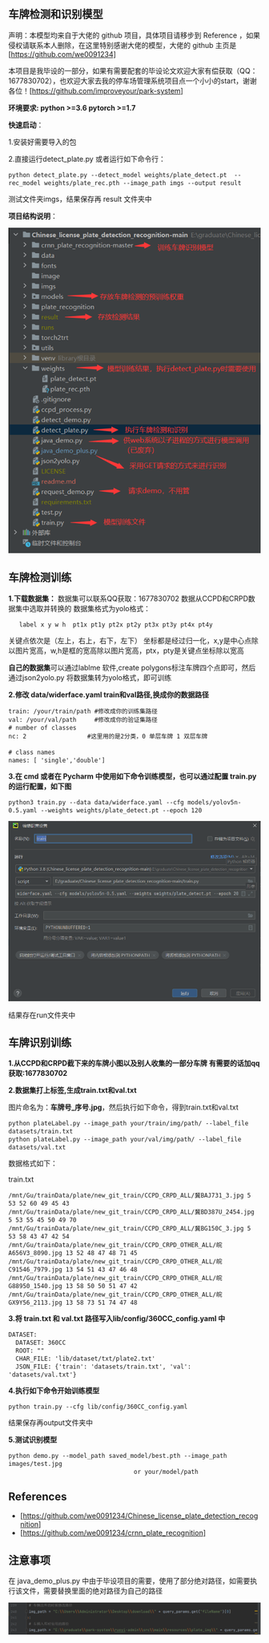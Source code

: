 ## **车牌检测和识别模型**

声明：本模型均来自于大佬的 github 项目，具体项目请移步到 Reference ，如果侵权请联系本人删除，在这里特别感谢大佬的模型，大佬的 github 主页是[https://github.com/we0091234]

本项目是我毕设的一部分，如果有需要配套的毕设论文欢迎大家有偿获取（QQ：1677830702），也欢迎大家去我的停车场管理系统项目点一个小小的start，谢谢各位！[https://github.com/improveyour/park-system]



**环境要求: python >=3.6  pytorch >=1.7**

**快速启动**：

1.安装好需要导入的包

2.直接运行detect_plate.py 或者运行如下命令行：

```
python detect_plate.py --detect_model weights/plate_detect.pt  --rec_model weights/plate_rec.pth --image_path imgs --output result
```

测试文件夹imgs，结果保存再 result 文件夹中

**项目结构说明**：



![QQ截图20240610134237](readme.assets/QQ截图20240610134237.png)



## **车牌检测训练**

**1.下载数据集：**  数据集可以联系QQ获取：1677830702
数据从CCPD和CRPD数据集中选取并转换的
   数据集格式为yolo格式：

```
   label x y w h  pt1x pt1y pt2x pt2y pt3x pt3y pt4x pt4y
```

   关键点依次是（左上，右上，右下，左下）
   坐标都是经过归一化，x,y是中心点除以图片宽高，w,h是框的宽高除以图片宽高，ptx，pty是关键点坐标除以宽高

   **自己的数据集**可以通过lablme 软件,create polygons标注车牌四个点即可，然后通过json2yolo.py 将数据集转为yolo格式，即可训练

**2.修改 data/widerface.yaml    train和val路径,换成你的数据路径**

```
train: /your/train/path #修改成你的训练集路径
val: /your/val/path     #修改成你的验证集路径
# number of classes
nc: 2                 #这里用的是2分类，0 单层车牌 1 双层车牌

# class names
names: [ 'single','double']

```

**3.在 cmd 或者在 Pycharm 中使用如下命令训练模型，也可以通过配置 train.py 的运行配置，如下图**

```
python3 train.py --data data/widerface.yaml --cfg models/yolov5n-0.5.yaml --weights weights/plate_detect.pt --epoch 120
```

![QQ截图20240610140103](readme.assets/QQ截图20240610140103.png)

结果存在run文件夹中



## **车牌识别训练**

**1.从CCPD和CRPD截下来的车牌小图以及别人收集的一部分车牌 有需要的话加qq获取:1677830702**

**2.数据集打上标签,生成train.txt和val.txt**

图片命名为：**车牌号_序号.jpg**，然后执行如下命令，得到train.txt和val.txt

```
python plateLabel.py --image_path your/train/img/path/ --label_file datasets/train.txt
python plateLabel.py --image_path your/val/img/path/ --label_file datasets/val.txt
```

数据格式如下：

train.txt

```
/mnt/Gu/trainData/plate/new_git_train/CCPD_CRPD_ALL/冀BAJ731_3.jpg 5 53 52 60 49 45 43 
/mnt/Gu/trainData/plate/new_git_train/CCPD_CRPD_ALL/冀BD387U_2454.jpg 5 53 55 45 50 49 70 
/mnt/Gu/trainData/plate/new_git_train/CCPD_CRPD_ALL/冀BG150C_3.jpg 5 53 58 43 47 42 54 
/mnt/Gu/trainData/plate/new_git_train/CCPD_CRPD_OTHER_ALL/皖A656V3_8090.jpg 13 52 48 47 48 71 45 
/mnt/Gu/trainData/plate/new_git_train/CCPD_CRPD_OTHER_ALL/皖C91546_7979.jpg 13 54 51 43 47 46 48 
/mnt/Gu/trainData/plate/new_git_train/CCPD_CRPD_OTHER_ALL/皖G88950_1540.jpg 13 58 50 50 51 47 42 
/mnt/Gu/trainData/plate/new_git_train/CCPD_CRPD_OTHER_ALL/皖GX9Y56_2113.jpg 13 58 73 51 74 47 48 
```

**3.将 train.txt  和 val.txt 路径写入lib/config/360CC_config.yaml 中**

```
DATASET:
  DATASET: 360CC
  ROOT: ""
  CHAR_FILE: 'lib/dataset/txt/plate2.txt'
  JSON_FILE: {'train': 'datasets/train.txt', 'val': 'datasets/val.txt'}
```

**4.执行如下命令开始训练模型**

```
python train.py --cfg lib/config/360CC_config.yaml
```

结果保存再output文件夹中

**5.测试识别模型**

```
python demo.py --model_path saved_model/best.pth --image_path images/test.jpg
                                   or your/model/path
```

## References

- [https://github.com/we0091234/Chinese_license_plate_detection_recognition]
- [https://github.com/we0091234/crnn_plate_recognition]

## 注意事项

在 java_demo_plus.py  中由于毕设项目的需要，使用了部分绝对路径，如需要执行该文件，需要替换里面的绝对路径为自己的路径

![QQ截图20240610142211](readme.assets/QQ截图20240610142211.png)

